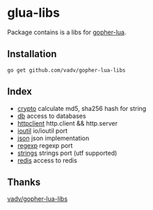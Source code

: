 # glua-libs

Package contains is a libs for [gopher-lua](https://github.com/yuin/gopher-lua).


## Installation

```
go get github.com/vadv/gopher-lua-libs
```

## Index

* [crypto](/crypto) calculate md5, sha256 hash for string
* [db](/db) access to databases
* [httpclient](/httpclient) http.client && http.server
* [ioutil](/ioutil) io/ioutil port
* [json](/json) json implementation
* [regexp](/regexp) regexp port
* [strings](/strings) strings port (utf supported)
* [redis](/redis) access to redis


## Thanks

[vadv/gopher-lua-libs](https://github.com/vadv/gopher-lua-libs)


